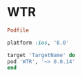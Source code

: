 # WTR


```ruby
Podfile

platform :ios, '8.0'

target 'TargetName' do
pod 'WTR', '~> 0.0.14'
end
```

